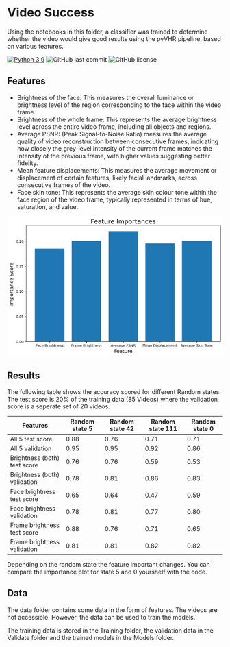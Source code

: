 # Video Success

Using the notebooks in this folder, a classifier was trained to determine whether the video would give good results using the pyVHR pipeline, based on various features. 

[![Python 3.9](https://img.shields.io/badge/python-3.9-blue.svg)](https://www.python.org/downloads/release/python-390/)
![GitHub last commit](https://img.shields.io/github/last-commit/morijx/Raspi_cardiac_wave)
![GitHub license](https://img.shields.io/github/license/morijx/Raspi_cardiac_wave)


## Features
- Brightness of the face: This measures the overall luminance or brightness level of the region
corresponding to the face within the video frame.
- Brightness of the whole frame: This represents the average brightness level across the entire video
frame, including all objects and regions.
- Average PSNR: (Peak Signal-to-Noise Ratio) measures the average quality of video reconstruction
between consecutive frames, indicating how closely the grey-level intensity of the current frame
matches the intensity of the previous frame, with higher values suggesting better fidelity.
- Mean feature displacements: This measures the average movement or displacement of certain
features, likely facial landmarks, across consecutive frames of the video.
- Face skin tone: This represents the average skin colour tone within the face region of the video
frame, typically represented in terms of hue, saturation, and value.


![image](../Images/Feature_importance_all.png)


## Results
The following table shows the accuracy scored for different Random states. The test score is 20% of the training data (85 Videos) where the validation score is a seperate set of 20 videos.


| Features               | Random state 5 | Random state 42 | Random state 111 | Random state 0 |
|------------------------|----------------|-----------------|------------------|----------------|
| All 5 test score       | 0.88           | 0.76            | 0.71             | 0.71           |
| All 5 validation       | 0.95           | 0.95            | 0.92             | 0.86           |
| Brightness (both) test score | 0.76     | 0.76            | 0.59             | 0.53           |
| Brightness (both) validation | 0.78    | 0.81            | 0.86             | 0.83           |
| Face brightness test score   | 0.65     | 0.64            | 0.47             | 0.59           |
| Face brightness validation   | 0.78    | 0.81            | 0.77             | 0.80           |
| Frame brightness test score  | 0.88     | 0.76            | 0.71             | 0.65           |
| Frame brightness validation  | 0.81    | 0.81            | 0.82             | 0.82           |

Depending on the random state the feature important changes. You can compare the importance plot for state 5 and 0 yourshelf with the code.

## Data

The data folder contains some data in the form of features. The videos are not accessible. 
However, the data can be used to train the models. 

The training data is stored in the Training folder, the validation data in the Validate folder and the trained models in the Models folder. 



